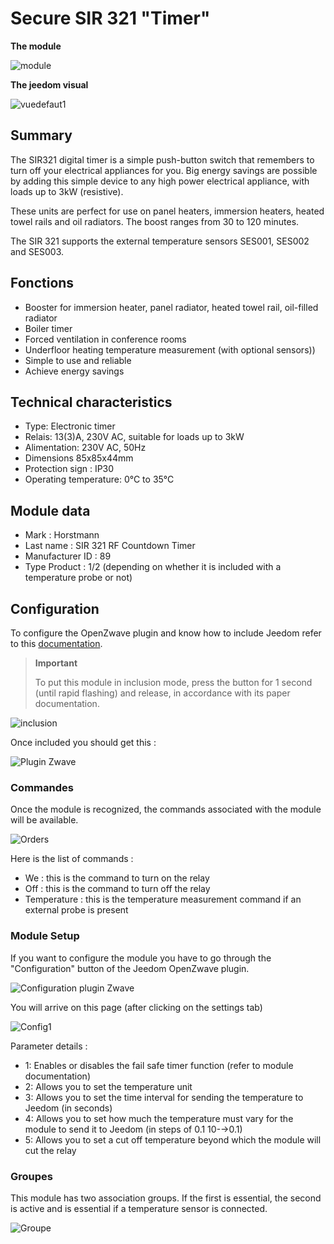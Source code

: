 # Secure SIR 321 "Timer"

**The module**

![module](images/secure.sir321/module.jpg)

**The jeedom visual**

![vuedefaut1](images/secure.sir321/vuedefaut1.jpg)

## Summary

The SIR321 digital timer is a simple push-button switch that remembers to turn off your electrical appliances for you. Big energy savings are possible by adding this simple device to any high power electrical appliance, with loads up to 3kW (resistive).

These units are perfect for use on panel heaters, immersion heaters, heated towel rails and oil radiators. The boost ranges from 30 to 120 minutes.

The SIR 321 supports the external temperature sensors SES001, SES002 and SES003.

## Fonctions

-   Booster for immersion heater, panel radiator, heated towel rail, oil-filled radiator
-   Boiler timer
-   Forced ventilation in conference rooms
-   Underfloor heating temperature measurement (with optional sensors))
-   Simple to use and reliable
-   Achieve energy savings

## Technical characteristics

-   Type: Electronic timer
-   Relais: 13(3)A, 230V AC, suitable for loads up to 3kW
-   Alimentation: 230V AC, 50Hz
-   Dimensions 85x85x44mm
-   Protection sign : IP30
-   Operating temperature: 0°C to 35°C

## Module data

-   Mark : Horstmann
-   Last name : SIR 321 RF Countdown Timer
-   Manufacturer ID : 89
-   Type Product : 1/2 (depending on whether it is included with a temperature probe or not)

## Configuration

To configure the OpenZwave plugin and know how to include Jeedom refer to this [documentation](https://doc.jeedom.com/en_US/plugins/automation%20protocol/openzwave/).
> **Important**
>
> To put this module in inclusion mode, press the button for 1 second (until rapid flashing) and release, in accordance with its paper documentation.

![inclusion](images/secure.sir321/inclusion.jpg)

Once included you should get this :

![Plugin Zwave](images/secure.sir321/information.jpg)

### Commandes

Once the module is recognized, the commands associated with the module will be available.

![Orders](images/secure.sir321/commandes.jpg)

Here is the list of commands :

-   We : this is the command to turn on the relay
-   Off : this is the command to turn off the relay
-   Temperature : this is the temperature measurement command if an external probe is present

### Module Setup

If you want to configure the module you have to go through the "Configuration" button of the Jeedom OpenZwave plugin.

![Configuration plugin Zwave](images/plugin/bouton_configuration.jpg)

You will arrive on this page (after clicking on the settings tab)

![Config1](images/secure.sir321/config1.jpg)

Parameter details :

-   1: Enables or disables the fail safe timer function (refer to module documentation)
-   2: Allows you to set the temperature unit
-   3: Allows you to set the time interval for sending the temperature to Jeedom (in seconds)
-   4: Allows you to set how much the temperature must vary for the module to send it to Jeedom (in steps of 0.1 10-→0.1)
-   5: Allows you to set a cut off temperature beyond which the module will cut the relay

### Groupes

This module has two association groups. If the first is essential, the second is active and is essential if a temperature sensor is connected.

![Groupe](images/secure.sir321/groupe.jpg)
